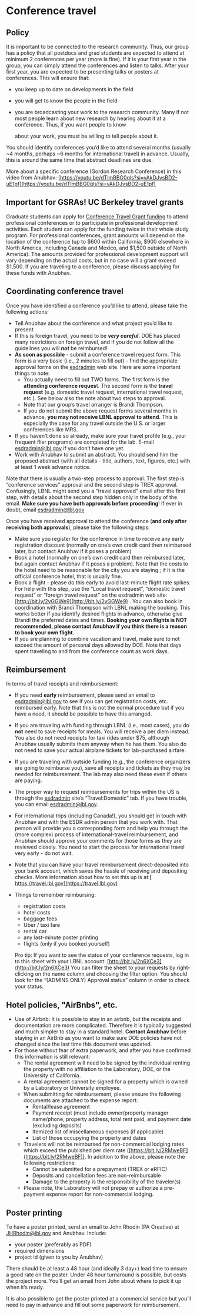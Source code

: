 # Conference travel

## Policy

It is important to be connected to the research community. Thus, our group has a policy that all postdocs and grad students are expected to attend at minimum 2 conferences per year (more is fine). If it is your first year in the group, you can simply attend the conferences and listen to talks. After your first year, you are expected to be presenting talks or posters at conferences. This will ensure that:&#x20;

* you keep up to date on developments in the field
* you will get to know the people in the field
*   you are broadcasting your work to the research community. Many if not most people learn about new research by hearing about it at a conference. Thus, if you want people to know

    about your work, you must be willing to tell people about it.

You should identify conferences you’d like to attend several months (usually \~4 months, perhaps \~6 months for international travel) in advance. Usually, this is around the same time that abstract deadlines are due.

More about a specific conference (Gordon Research Conference) in this video from Anubhav: [https://youtu.be/dTlmBBG0qls?si=vAkDJvsBD2-uE1pf](https://youtu.be/dTlmBBG0qls?si=vAkDJvsBD2-uE1pf)

## Important for GSRAs! UC Berkeley travel grants

Graduate students can apply for [Conference Travel Grant funding](https://grad.berkeley.edu/resource/conference-travel-grants/) to attend professional conferences or to participate in professional development activities. Each student can apply for the funding twice in their whole study program. For professional conferences, grant amounts will depend on the location of the conference (up to $600 within California, $900 elsewhere in North America, including Canada and Mexico, and $1,500 outside of North America). The amounts provided for professional development support will vary depending on the actual costs, but in no case will a grant exceed $1,500. If you are traveling to a conference, please discuss applying for these funds with Anubhav.

## Coordinating conference travel

Once you have identified a conference you’d like to attend, please take the following actions:&#x20;

* Tell Anubhav about the conference and what project you’d like to present
* If this is foreign travel, you need to be _**very careful**_. DOE has placed many restrictions on foreign travel, and if you do not follow all the guidelines you will _**not**_ be reimbursed!
* **As soon as possible** - submit a conference travel request form. This form is a very basic (i.e., 2 minutes to fill out) - find the appropriate approval forms on the [esdradmin](https://sites.google.com/a/lbl.gov/esdradmin/?pli=1) web site. Here are some important things to note:
  * You actually need to fill out TWO forms. The first form is the **attending conference reques**t. The second form is the **travel request** (e.g. domestic travel request, international travel request, etc.). See below also the note about two steps to approval.
  * Note that our group’s travel arranger is Brandi Thompson.
  * If you do not submit the above request forms several months in advance, **you may not receive LBNL approval to attend**. This is especially the case for any travel outside the U.S. or larger conferences like MRS.&#x20;
* If you haven’t done so already, make sure your travel profile (e.g., your frequent flier programs) are completed for the lab. E-mail esdradmin@lbl.gov if you don’t have one yet.
* Work with Anubhav to submit an abstract. You should send him the proposed abstract (with all details - title, authors, text, figures, etc.) with at least 1 week advance notice.

Note that there is usually a two-step process to approval. The first step is “conference services” approval and the second step is TREX approval. Confusingly, LBNL might send you a “travel approved” email after the first step, with details about the second step hidden only in the body of the email. **Make sure you have both approvals before proceeding**! If ever in doubt, email esdradmin@lbl.gov&#x20;

Once you have received approval to attend the conference (**and only after receiving both approvals**), please take the following steps:

* Make sure you register for the conference in time to receive any early registration discount (normally on one’s own credit card then reimbursed later, but contact Anubhav if it poses a problem)
* Book a hotel (normally on one’s own credit card then reimbursed later, but again contact Anubhav if it poses a problem). Note that the costs to the hotel need to be reasonable for the city you are staying ; if it is the official conference hotel, that is usually fine.
* Book a flight - please do this early to avoid last-minute flight rate spikes. For help with this step, use the “Local travel request”, “domestic travel request” or “foreign travel request” on the esdradmin web site: [http://bit.ly/2vGGWe9](http://bit.ly/2vGGWe9) . You can also book in coordination with Brandi Thompson with LBNL making the booking. This works better if you identify desired flights in advance, otherwise give Brandi the preferred dates and times. **Booking your own flights is NOT recommended, please contact Anubhav if you think there is a reason to book your own flight.**
* If you are planning to combine vacation and travel, make sure to not exceed the amount of personal days allowed by DOE. Note that days spent traveling to and from the conference count as work days.

## Reimbursement

In terms of travel receipts and reimbursement:

* If you need **early** reimbursement, please send an email to esdradmin@lbl.gov to see if you can get registration costs, etc. reimbursed early. Note that this is not the normal procedure but if you have a need, it should be possible to have this arranged.
* If you are traveling with funding through LBNL (i.e., most cases), you do **not** need to save receipts for meals. You will receive a per diem instead. You also do not need receipts for taxi rides under $75, although Anubhav usually submits them anyway when he has them. You also do not need to save your actual airplane tickets for lab-purchased airfare.
* If you are traveling with outside funding (e.g., the conference organizers are going to reimburse you), save all receipts and tickets as they may be needed for reimbursement. The lab may also need these even if others are paying.
* The proper way to request reimbursements for trips within the US is through the [esdradmin](https://sites.google.com/a/lbl.gov/esdradmin/?pli=1) site’s “Travel:Domestic” tab. If you have trouble, you can email esdradmin@lbl.gov.
* For international trips (including Canada!), you should get in touch with Anubhav and with the ESDR admin person that you work with. That person will provide you a corresponding form and help you through the (more complex) process of international-travel reimbursement, and Anubhav should approve your comments for those forms as they are reviewed closely. You need to start the process for international travel very early - do not wait.
* Note that you can have your travel reimbursement direct-deposited into your bank account, which saves the hassle of receiving and depositing checks. More information about how to set this up is at:[ https://travel.lbl.gov](https://travel.lbl.gov)
*   Things to remember reimbursing:

    * registration costs
    * hotel costs
    * baggage fees
    * Uber / taxi fare
    * rental car
    * any last-minute poster printing
    * flights (only if you booked yourself)



    Pro tip: If you want to see the status of your conference requests, log in to this sheet with your LBNL account: [http://bit.ly/2n6XCe3](http://bit.ly/2n6XCe3) You can filter the sheet to your requests by right-clicking on the name column and choosing the filter option. You should look for the “(ADMINS ONLY) Approval status” column in order to check your status.

## Hotel policies, "AirBnbs", etc.

* Use of Airbnb: It is possible to stay in an airbnb, but the receipts and documentation are more complicated. Therefore it is typically suggested and much simpler to stay in a standard hotel.  **Contact Anubhav** before staying in an AirBnb as you want to make sure DOE policies have not changed since the last time this document was updated.
* For those without fear of extra paperwork, and after you have confirmed this information is still relevant:&#x20;
  * The rental agreement will need to be signed by the individual renting the property with no affiliation to the Laboratory, DOE, or the University of California.
  * A rental agreement cannot be signed for a property which is owned by a Laboratory or University employee.
  * When submitting for reimbursement, please ensure the following documents are attached to the expense report:
    * Rental/lease agreement
    * Payment receipt (must include owner/property manager name/phone, property address, total rent paid, and payment date (excluding deposits)
    * Itemized list of miscellaneous expenses (if applicable)
    * List of those occupying the property and dates
  * Travelers will not be reimbursed for non-commercial lodging rates which exceed the published per diem rate ([https://bit.ly/2RMweBF](https://bit.ly/2RMweBF)). In addition to the above, please note the following restrictions:
    * Cannot be submitted for a prepayment (TREX or eRFIC)
    * Deposits and cancellation fees are non-reimbursable
    * Damage to the property is the responsibility of the traveler(s)
  * Please note, the Laboratory will not prepay or authorize a pre-payment expense report for non-commercial lodging.

## Poster printing

To have a poster printed, send an email to John Rhodin (PA Creative) at [JHRhodin@lbl.gov](mailto:JHRhodin@lbl.gov) and Anubhav. Include:

* your poster (preferably as PDF)
* required dimensions
* project id (given to you by Anubhav)

There should be at least a 48 hour (and ideally 3 day+) lead time to ensure a good rate on the poster. Under 48 hour turnaround is possible, but costs the project more. You’ll get an email from John about where to pick it up when it’s ready.

It is also possible to get the poster printed at a commercial service but you’ll need to pay in advance and fill out some paperwork for reimbursement.
